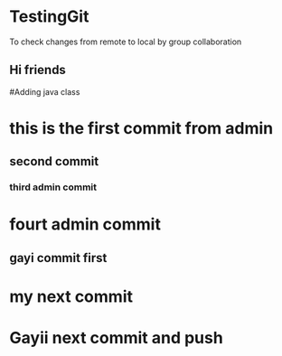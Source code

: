 # TestingGit
To check changes from remote to local by group collaboration

## Hi friends
#Adding java class

# this is the first commit from admin

## second commit

### third admin commit
# fourt admin commit
## gayi commit first
# my next commit
# Gayii next commit and push
